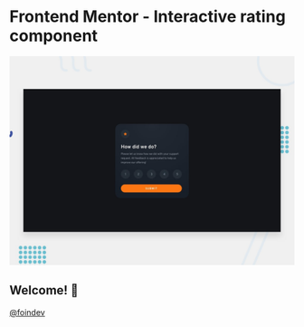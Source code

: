# Frontend Mentor - Interactive rating component

![Design preview for the Interactive rating component coding challenge](./design/desktop-preview.jpg)

## Welcome! 👋

[@foindev](https://twitter.com/foindev)
